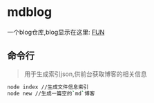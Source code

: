 # mdblog
一个blog仓库,blog显示在这里: [FUN](https://github.com/imgss/FUN)

## 命令行
> 用于生成索引json,供前台获取博客的相关信息
```bash
node index //生成文件信息索引
node new //生成一篇空的`md`博客
```
